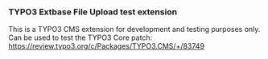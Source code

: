 ### TYPO3 Extbase File Upload test extension

This is a TYPO3 CMS extension for development and testing purposes only. Can be used to test the TYPO3 Core patch: https://review.typo3.org/c/Packages/TYPO3.CMS/+/83749
